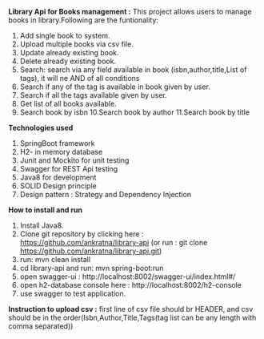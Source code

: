 **Library Api for Books management :** This project allows users to manage books in library.Following are the funtionality:
1. Add single book to system.
2. Upload multiple books via csv file.
3. Update already existing book.
4. Delete already existing book.
5. Search: search via any field available in book (isbn,author,title,List of tags), it will ne AND of all conditions
6. Search if any of the tag is available in book given by user.
7. Search if all the tags available given by user.
8. Get list of all books available.
9. Search book by isbn
10.Search book by author
11.Search book by title

**Technologies used**
1. SpringBoot framework
2. H2- in memory database
3. Junit and Mockito for unit testing
4. Swagger for REST Api testing
5. Java8 for development
6. SOLID Design principle
7. Design pattern : Strategy and Dependency Injection 

**How to install and run**
1. Install Java8.
2. Clone git repository by clicking here : https://github.com/ankratna/library-api
  (or run : git clone https://github.com/ankratna/library-api.git)   
3. run: mvn clean install
4. cd library-api and run: mvn spring-boot:run
5. open swagger-ui : http://localhost:8002/swagger-ui/index.html#/
6. open h2-database console here : http://localhost:8002/h2-console
7. use swagger to test application.

**Instruction to upload csv :** first line of csv file should br HEADER, and csv should be in the order(Isbn,Author,Title,Tags(tag list can be any length with comma separated))







